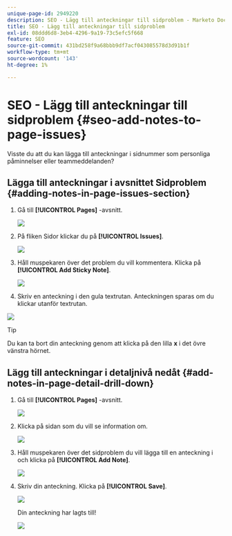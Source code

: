 ```yaml
---
unique-page-id: 2949220
description: SEO - Lägg till anteckningar till sidproblem - Marketo Docs - produktdokumentation
title: SEO - Lägg till anteckningar till sidproblem
exl-id: 08ddd6d8-3eb4-4296-9a19-73c5efc5f668
feature: SEO
source-git-commit: 431bd258f9a68bbb9df7acf043085578d3d91b1f
workflow-type: tm+mt
source-wordcount: '143'
ht-degree: 1%

---
```


# SEO - Lägg till anteckningar till sidproblem {#seo-add-notes-to-page-issues}

Visste du att du kan lägga till anteckningar i sidnummer som personliga påminnelser eller teammeddelanden?

## Lägga till anteckningar i avsnittet Sidproblem {#adding-notes-in-page-issues-section}

1. Gå till **[!UICONTROL Pages]** -avsnitt.

   ![](assets/image2014-9-18-13-3a11-3a43.png)

1. På fliken Sidor klickar du på **[!UICONTROL Issues]**.

   ![](assets/image2014-9-18-13-3a12-3a0.png)

1. Håll muspekaren över det problem du vill kommentera. Klicka på **[!UICONTROL Add Sticky Note]**.

   ![](assets/image2014-9-18-13-3a12-3a6.png)

1. Skriv en anteckning i den gula textrutan. Anteckningen sparas om du klickar utanför textrutan.

![](assets/image2014-9-18-13-3a12-3a32.png)

>[!TIP]
>
>Du kan ta bort din anteckning genom att klicka på den lilla **x** i det övre vänstra hörnet.

## Lägg till anteckningar i detaljnivå nedåt {#add-notes-in-page-detail-drill-down}

1. Gå till **[!UICONTROL Pages]** -avsnitt.

   ![](assets/image2014-9-18-13-3a12-3a59.png)

1. Klicka på sidan som du vill se information om.

   ![](assets/image2014-9-18-13-3a13-3a42.png)

1. Håll muspekaren över det sidproblem du vill lägga till en anteckning i och klicka på **[!UICONTROL Add Note]**.

   ![](assets/image2014-9-18-13-3a13-3a46.png)

1. Skriv din anteckning. Klicka på **[!UICONTROL Save]**.

   ![](assets/image2014-9-18-13-3a14-3a5.png)

   Din anteckning har lagts till!

   ![](assets/image2014-9-18-13-3a14-3a20.png)
